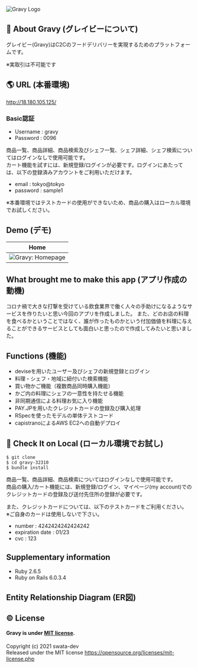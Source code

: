 ![Gravy Logo](https://user-images.githubusercontent.com/74521093/105895448-e036ac00-6058-11eb-87f9-494ca7686e31.png)


## :honey_pot: About Gravy (グレイビーについて)
グレイビー(Gravy)はC2Cのフードデリバリーを実現するためのプラットフォームです。
  
※実取引は不可能です

## :earth_americas: URL (本番環境)
http://18.180.105.125/

### Basic認証
- Username : gravy
- Password : 0096

商品一覧、商品詳細、商品検索及びシェフ一覧、シェフ詳細、シェフ検索についてはログインなしで使用可能です。  
カート機能を試すには、新規登録/ログインが必要です。ログインにあたっては、以下の登録済みアカウントをご利用いただけます。

- email           : tokyo@tokyo
- password        : sample1

※本番環境ではテストカードの使用ができないため、商品の購入はローカル環境でお試しください。

##  Demo (デモ)

| Home |
|----| 
| ![Gravy: Homepage](https://user-images.githubusercontent.com/74521093/106019267-cef7a900-6105-11eb-9b12-545c4c40f106.png) | 



## What brought me to make this app (アプリ作成の動機)

コロナ禍で大きな打撃を受けている飲食業界で働く人々の手助けになるようなサービスを作りたいと思い今回のアプリを作成しました。
また、どのお店の料理を食べるかということではなく、誰が作ったものかという付加価値を料理に与えることができるサービスとしても面白いと思ったので作成してみたいと思いました。

## Functions (機能)
- deviseを用いたユーザー及びシェフの新規登録とログイン
- 料理・シェフ・地域に紐付いた検索機能
- 買い物かご機能（複数商品同時購入機能）
- かご内の料理にシェフの一意性を持たせる機能
- 非同期通信による料理お気に入り機能
- PAY.JPを用いたクレジットカードの登録及び購入処理
- RSpecを使ったモデルの単体テストコード
- capistranoによるAWS EC2への自動デプロイ

## 🙌 Check It on Local (ローカル環境でお試し)
```
$ git clone 
$ cd gravy-32310
$ bundle install
```

商品一覧、商品詳細、商品検索についてはログインなしで使用可能です。  
商品の購入/カート機能には、新規登録/ログイン、マイページ(my account)でのクレジットカードの登録及び送付先住所の登録が必要です。   

また、クレジットカードについては、以下のテストカードをご利用ください。  
※ご自身のカードは使用しないで下さい。  

- number          : 4242424242424242
- expiration date : 01/23
- cvc             : 123

## Supplementary information
- Ruby 2.6.5
- Ruby on Rails 6.0.3.4

## Entity Relationship Diagram (ER図)

## :copyright: License
 
#### Gravy is under [MIT license](https://en.wikipedia.org/wiki/MIT_License).

Copyright (c) 2021 swata-dev  
Released under the MIT license https://opensource.org/licenses/mit-license.php